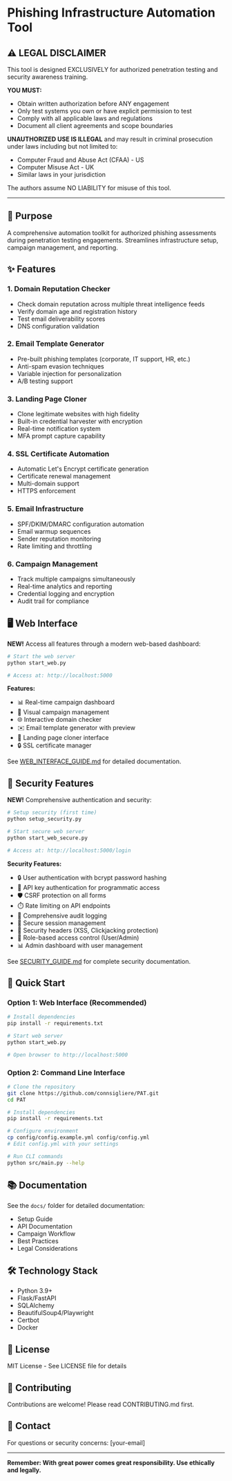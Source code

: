 # Phishing Infrastructure Automation Tool

## ⚠️ LEGAL DISCLAIMER

This tool is designed EXCLUSIVELY for authorized penetration testing and security awareness training.

**YOU MUST:**
- Obtain written authorization before ANY engagement
- Only test systems you own or have explicit permission to test
- Comply with all applicable laws and regulations
- Document all client agreements and scope boundaries

**UNAUTHORIZED USE IS ILLEGAL** and may result in criminal prosecution under laws including but not limited to:
- Computer Fraud and Abuse Act (CFAA) - US
- Computer Misuse Act - UK
- Similar laws in your jurisdiction

The authors assume NO LIABILITY for misuse of this tool.

---

## 🎯 Purpose

A comprehensive automation toolkit for authorized phishing assessments during penetration testing engagements. Streamlines infrastructure setup, campaign management, and reporting.

## ✨ Features

### 1. Domain Reputation Checker
- Check domain reputation across multiple threat intelligence feeds
- Verify domain age and registration history
- Test email deliverability scores
- DNS configuration validation

### 2. Email Template Generator
- Pre-built phishing templates (corporate, IT support, HR, etc.)
- Anti-spam evasion techniques
- Variable injection for personalization
- A/B testing support

### 3. Landing Page Cloner
- Clone legitimate websites with high fidelity
- Built-in credential harvester with encryption
- Real-time notification system
- MFA prompt capture capability

### 4. SSL Certificate Automation
- Automatic Let's Encrypt certificate generation
- Certificate renewal management
- Multi-domain support
- HTTPS enforcement

### 5. Email Infrastructure
- SPF/DKIM/DMARC configuration automation
- Email warmup sequences
- Sender reputation monitoring
- Rate limiting and throttling

### 6. Campaign Management
- Track multiple campaigns simultaneously
- Real-time analytics and reporting
- Credential logging and encryption
- Audit trail for compliance

## 🖥️ Web Interface

**NEW!** Access all features through a modern web-based dashboard:

```bash
# Start the web server
python start_web.py

# Access at: http://localhost:5000
```

**Features:**
- 📊 Real-time campaign dashboard
- 🎯 Visual campaign management
- 🌐 Interactive domain checker
- ✉️ Email template generator with preview
- 📄 Landing page cloner interface
- 🔒 SSL certificate manager

See [WEB_INTERFACE_GUIDE.md](WEB_INTERFACE_GUIDE.md) for detailed documentation.

## 🔐 Security Features

**NEW!** Comprehensive authentication and security:

```bash
# Setup security (first time)
python setup_security.py

# Start secure web server
python start_web_secure.py

# Access at: http://localhost:5000/login
```

**Security Features:**
- 🔒 User authentication with bcrypt password hashing
- 🔑 API key authentication for programmatic access
- 🛡️ CSRF protection on all forms
- ⏱️ Rate limiting on API endpoints
- 📝 Comprehensive audit logging
- 🔐 Secure session management
- 🚫 Security headers (XSS, Clickjacking protection)
- 👥 Role-based access control (User/Admin)
- 📊 Admin dashboard with user management

See [SECURITY_GUIDE.md](SECURITY_GUIDE.md) for complete security documentation.

## 🚀 Quick Start

### Option 1: Web Interface (Recommended)

```bash
# Install dependencies
pip install -r requirements.txt

# Start web server
python start_web.py

# Open browser to http://localhost:5000
```

### Option 2: Command Line Interface

```bash
# Clone the repository
git clone https://github.com/connsigliere/PAT.git
cd PAT

# Install dependencies
pip install -r requirements.txt

# Configure environment
cp config/config.example.yml config/config.yml
# Edit config.yml with your settings

# Run CLI commands
python src/main.py --help
```

## 📚 Documentation

See the `docs/` folder for detailed documentation:
- Setup Guide
- API Documentation
- Campaign Workflow
- Best Practices
- Legal Considerations

## 🛠️ Technology Stack

- Python 3.9+
- Flask/FastAPI
- SQLAlchemy
- BeautifulSoup4/Playwright
- Certbot
- Docker

## 📝 License

MIT License - See LICENSE file for details

## 🤝 Contributing

Contributions are welcome! Please read CONTRIBUTING.md first.

## 📧 Contact

For questions or security concerns: [your-email]

---

**Remember: With great power comes great responsibility. Use ethically and legally.**
